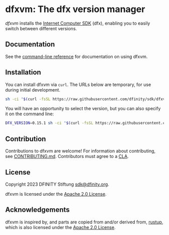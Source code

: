 # dfxvm: The dfx version manager

*dfxvm* installs the [Internet Computer SDK][sdk] (dfx), enabling you
to easily switch between different versions.

## Documentation

See the [command-line reference](https://internetcomputer.org/docs/current/references/dfxvm/docs/cli-reference/dfx/) for
documentation on using dfxvm.

## Installation

You can install dfxvm via `curl`.  The URLs below are temporary,
for use during initial development.

``` bash
sh -ci "$(curl -fsSL https://raw.githubusercontent.com/dfinity/sdk/dfxvm-install-script/install.sh)"
```

You will have an opportunity to select the version,
but you can also specify it on the command line:

``` bash
DFX_VERSION=0.15.1 sh -ci "$(curl -fsSL https://raw.githubusercontent.com/dfinity/sdk/dfxvm-install-script/install.sh)"
```

## Contribution

Contributions to dfxvm are welcome! For information about contributing,
see [CONTRIBUTING.md](https://github.com/dfinity/dfxvm/blob/main/CONTRIBUTING.md). Contributors must agree to a [CLA][cla].

## License

Copyright 2023 DFINITY Stiftung <sdk@dfinity.org>.

dfxvm is licensed under the [Apache 2.0 License](https://github.com/dfinity/dfxvm/blob/main/LICENSE).

## Acknowledgements

dfxvm is inspired by, and parts are copied from and/or derived from, [rustup][rustup],
which is also licensed under the [Apache 2.0 License](https://github.com/dfinity/dfxvm/blob/main/LICENSE).

[sdk]: https://github.com/dfinity/sdk
[cla]: https://github.com/dfinity/cla/blob/main/CLA.md
[rustup]: https://github.com/rust-lang/rustup
